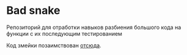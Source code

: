 # Bad snake

Репозиторий для отработки навыков разбиения большого кода на функции с их последующим тестированием

Код змейки позаимствован [отсюда](https://gist.github.com/sunmeat/78a29fb41277d7b1d2495d850eda3353).